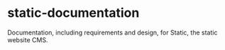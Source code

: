 # static-documentation
Documentation, including requirements and design, for Static, the static website CMS.
